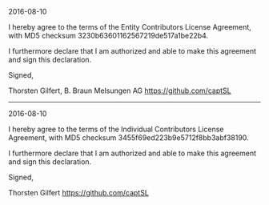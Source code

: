 2016-08-10

I hereby agree to the terms of the Entity Contributors License
Agreement, with MD5 checksum 3230b63601162567219de517a1be22b4.

I furthermore declare that I am authorized and able to make this
agreement and sign this declaration.

Signed,

Thorsten Gilfert, B. Braun Melsungen AG
https://github.com/captSL

---

2016-08-10

I hereby agree to the terms of the Individual Contributors License
Agreement, with MD5 checksum 3455f69ed223b9e5712f8bb3abf38190.

I furthermore declare that I am authorized and able to make this
agreement and sign this declaration.

Signed,

Thorsten Gilfert
https://github.com/captSL
